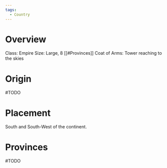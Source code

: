 ```yaml
---
tags:
  - Country
---
```

# Overview
Class: Empire
Size: Large, 8 [[#Provinces]]
Coat of Arms: Tower reaching to the skies
# Origin
#TODO 

# Placement
South and South-West of the continent.

# Provinces
#TODO 